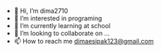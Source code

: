 - 👋 Hi, I’m dima2710
- 👀 I’m interested in programing 
- 🌱 I’m currently learning at school
- 💞️ I’m looking to collaborate on ...
- 📫 How to reach me dimaesipak123@gmail.com

<!---
dima2710/dima2710 is a ✨ special ✨ repository because its `README.md` (this file) appears on your GitHub profile.
You can click the Preview link to take a look at your changes.
--->
